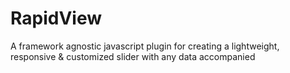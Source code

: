 # RapidView
A framework agnostic javascript plugin for creating a lightweight, responsive & customized slider with any data accompanied
